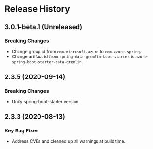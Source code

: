 # Release History

## 3.0.1-beta.1 (Unreleased)
### Breaking Changes
- Change group id from `com.microsoft.azure` to `com.azure.spring`.
- Change artifact id from `spring-data-gremlin-boot-starter` to `azure-spring-boot-starter-data-gremlin`.

## 2.3.5 (2020-09-14)
### Breaking Changes
- Unify spring-boot-starter version

## 2.3.3 (2020-08-13)
### Key Bug Fixes 
- Address CVEs and cleaned up all warnings at build time. 
